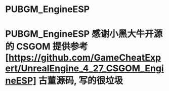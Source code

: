 # PUBGM_EngineESP
# PUBGM_EngineESP  感谢小黑大牛开源的 CSGOM 提供参考 [https://github.com/GameCheatExpert/UnrealEngine_4_27_CSGOM_EngineESP]  古董源码, 写的很垃圾
